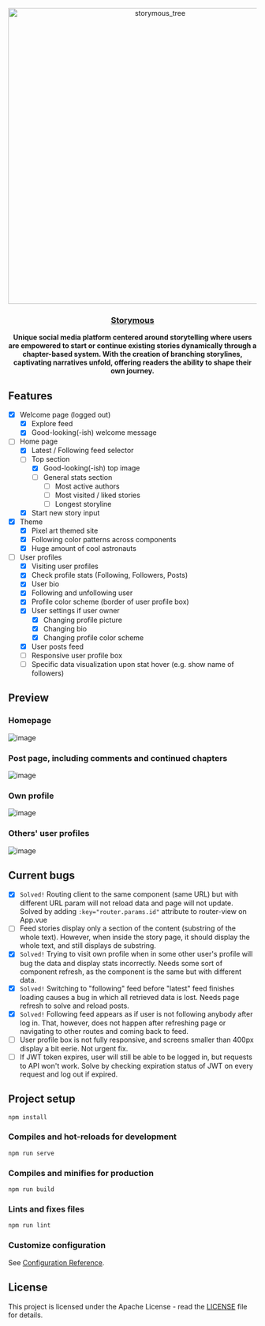 <p align="center">
  <img src="https://github.com/aleixfortm/storymous/assets/95043218/97013ee7-c787-4587-adfe-6650a9c29f3b" alt="storymous_tree" width="600" height="auto">
</p>
<!--![storymous-forest-min](https://github.com/aleixfortm/storymous/assets/95043218/97013ee7-c787-4587-adfe-6650a9c29f3b)-->

### **<p align="center">[Storymous](https://www.storymous.com)</p>**

<p align="center"><strong>Unique social media platform centered around storytelling where users are empowered to start or continue existing stories dynamically through a chapter-based system. With the creation of branching storylines, captivating narratives unfold, offering readers the ability to shape their own journey.</strong></p>


## Features
- [x] Welcome page (logged out)
  - [x] Explore feed
  - [x] Good-looking(-ish) welcome message  
- [ ] Home page
  - [x] Latest / Following feed selector
  - [ ] Top section
    - [x] Good-looking(-ish) top image
    - [ ] General stats section
      - [ ] Most active authors
      - [ ] Most visited / liked stories
      - [ ] Longest storyline
  - [x] Start new story input
- [x] Theme
  - [x] Pixel art themed site
  - [x] Following color patterns across components
  - [x] Huge amount of cool astronauts
- [ ] User profiles
  - [x] Visiting user profiles
  - [x] Check profile stats (Following, Followers, Posts)
  - [x] User bio
  - [x] Following and unfollowing user
  - [x] Profile color scheme (border of user profile box)
  - [x] User settings if user owner
    - [x] Changing profile picture
    - [x] Changing bio
    - [x] Changing profile color scheme
  - [x] User posts feed
  - [ ] Responsive user profile box
  - [ ] Specific data visualization upon stat hover (e.g. show name of followers)

## Preview

### Homepage
![image](https://github.com/aleixfortm/storymous/assets/95043218/5c57db4c-41d9-4a21-9453-44f4513b472b)

### Post page, including comments and continued chapters
![image](https://github.com/aleixfortm/storymous/assets/95043218/01a04a84-b495-4c31-b6c6-07ffa2e9b766)



### Own profile
![image](https://github.com/aleixfortm/storymous/assets/95043218/91976897-b320-4e47-bac8-7c03492031c1)

### Others' user profiles
![image](https://github.com/aleixfortm/storymous/assets/95043218/c9e0f2ea-3921-413c-9c47-f1e2cec929bd)


## Current bugs
- [x] <code>Solved!</code> Routing client to the same component (same URL) but with different URL param will not reload data and page will not update. Solved by adding <code>:key="router.params.id"</code> attribute to router-view on App.vue
- [ ] Feed stories display only a section of the content (substring of the whole text). However, when inside the story page, it should display the whole text, and still displays de substring.
- [x] <code>Solved!</code> Trying to visit own profile when in some other user's profile will bug the data and display stats incorrectly. Needs some sort of component refresh, as the component is the same but with different data.
- [x] <code>Solved!</code> Switching to "following" feed before "latest" feed finishes loading causes a bug in which all retrieved data is lost. Needs page refresh to solve and reload posts. 
- [x] <code>Solved!</code> Following feed appears as if user is not following anybody after log in. That, however, does not happen after refreshing page or navigating to other routes and coming back to feed.
- [ ] User profile box is not fully responsive, and screens smaller than 400px display a bit eerie. Not urgent fix.
- [ ] If JWT token expires, user will still be able to be logged in, but requests to API won't work. Solve by checking expiration status of JWT on every request and log out if expired.

## Project setup
```
npm install
```

### Compiles and hot-reloads for development
```
npm run serve
```

### Compiles and minifies for production
```
npm run build
```

### Lints and fixes files
```
npm run lint
```

### Customize configuration
See [Configuration Reference](https://cli.vuejs.org/config/).

## License
This project is licensed under the Apache License - read the [LICENSE](https://www.apache.org/licenses/LICENSE-2.0) file for details.
